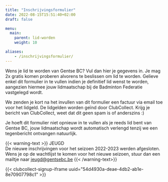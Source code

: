 ```yaml
---
title: "Inschrijvingsformulier"
date: 2022-08-15T15:51:40+02:00
draft: false

menu:
  main:
    parent: lid-worden
    weight: 10

aliases:
    - /inschrijvingsformulier/  
---
```

Wens je lid te worden van Gentse BC? Vul dan hier je gegevens in.
Je mag 2x gratis komen proberen alvorens te beslissen om lid te worden. Gelieve enkel dit formulier in te vullen indien je definitief lid wenst te worden, aangezien hiermee jouw lidmaatschap bij de Badminton Federatie vastgelegd wordt. 

We zenden je kort na het invullen van dit formulier een factuur via email toe voor het lidgeld. De lidgelden worden geïnd door ClubCollect. Krijg je bericht van ClubCollect, weet dat dit geen spam is of anderszins :)

Je hoeft dit formulier niet opnieuw in te vullen als je reeds lid bent van Gentse BC, jouw lidmaatschap wordt automatisch verlengd tenzij we een tegenbericht ontvangen natuurlijk. 

{{< warning-text >}}
JEUGD <br />
De nieuwe inschrijvingen voor het seizoen 2022-2023 werden afgesloten. Wens je op de wachtlijst te komen voor het nieuwe seizoen, stuur dan een mailtje naar jeugd@gentsebc.be 
{{< /warning-text>}}

{{< clubcollect-signup-iframe uuid="54d4930a-deae-4db2-ab1e-8e70907798c1" >}}
